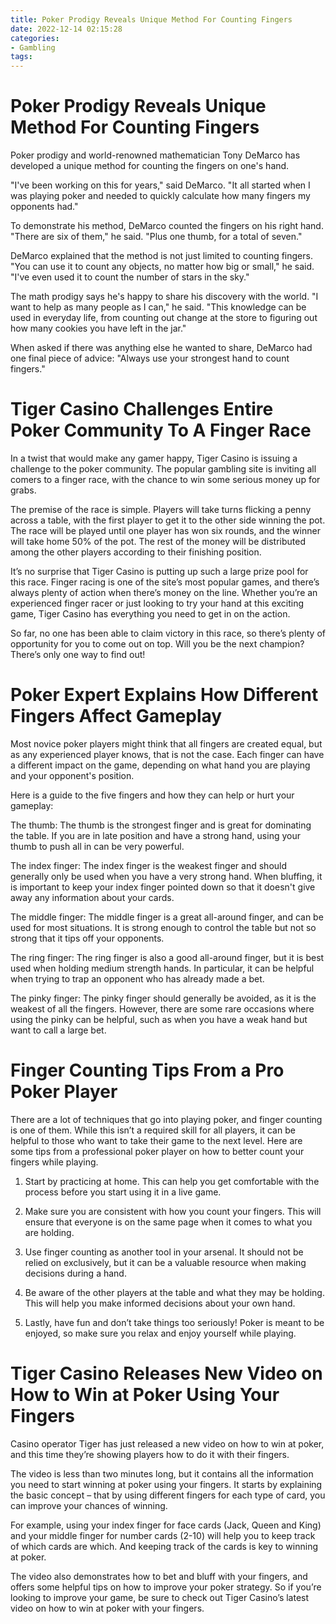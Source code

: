 ```yaml
---
title: Poker Prodigy Reveals Unique Method For Counting Fingers 
date: 2022-12-14 02:15:28
categories:
- Gambling
tags:
---
```



#  Poker Prodigy Reveals Unique Method For Counting Fingers 

Poker prodigy and world-renowned mathematician Tony DeMarco has developed a unique method for counting the fingers on one's hand.

"I've been working on this for years," said DeMarco. "It all started when I was playing poker and needed to quickly calculate how many fingers my opponents had."

To demonstrate his method, DeMarco counted the fingers on his right hand. "There are six of them," he said. "Plus one thumb, for a total of seven."

DeMarco explained that the method is not just limited to counting fingers. "You can use it to count any objects, no matter how big or small," he said. "I've even used it to count the number of stars in the sky."

The math prodigy says he's happy to share his discovery with the world. "I want to help as many people as I can," he said. "This knowledge can be used in everyday life, from counting out change at the store to figuring out how many cookies you have left in the jar."

When asked if there was anything else he wanted to share, DeMarco had one final piece of advice: "Always use your strongest hand to count fingers."

#  Tiger Casino Challenges Entire Poker Community To A Finger Race 

In a twist that would make any gamer happy, Tiger Casino is issuing a challenge to the poker community. The popular gambling site is inviting all comers to a finger race, with the chance to win some serious money up for grabs.

The premise of the race is simple. Players will take turns flicking a penny across a table, with the first player to get it to the other side winning the pot. The race will be played until one player has won six rounds, and the winner will take home 50% of the pot. The rest of the money will be distributed among the other players according to their finishing position.

It’s no surprise that Tiger Casino is putting up such a large prize pool for this race. Finger racing is one of the site’s most popular games, and there’s always plenty of action when there’s money on the line. Whether you’re an experienced finger racer or just looking to try your hand at this exciting game, Tiger Casino has everything you need to get in on the action.

So far, no one has been able to claim victory in this race, so there’s plenty of opportunity for you to come out on top. Will you be the next champion? There’s only one way to find out!

#  Poker Expert Explains How Different Fingers Affect Gameplay 

Most novice poker players might think that all fingers are created equal, but as any experienced player knows, that is not the case. Each finger can have a different impact on the game, depending on what hand you are playing and your opponent's position.

Here is a guide to the five fingers and how they can help or hurt your gameplay:

The thumb: The thumb is the strongest finger and is great for dominating the table. If you are in late position and have a strong hand, using your thumb to push all in can be very powerful.

The index finger: The index finger is the weakest finger and should generally only be used when you have a very strong hand. When bluffing, it is important to keep your index finger pointed down so that it doesn't give away any information about your cards.

The middle finger: The middle finger is a great all-around finger, and can be used for most situations. It is strong enough to control the table but not so strong that it tips off your opponents.

The ring finger: The ring finger is also a good all-around finger, but it is best used when holding medium strength hands. In particular, it can be helpful when trying to trap an opponent who has already made a bet.

The pinky finger: The pinky finger should generally be avoided, as it is the weakest of all the fingers. However, there are some rare occasions where using the pinky can be helpful, such as when you have a weak hand but want to call a large bet.

#  Finger Counting Tips From a Pro Poker Player 

There are a lot of techniques that go into playing poker, and finger counting is one of them. While this isn’t a required skill for all players, it can be helpful to those who want to take their game to the next level. Here are some tips from a professional poker player on how to better count your fingers while playing.

1. Start by practicing at home. This can help you get comfortable with the process before you start using it in a live game.

2. Make sure you are consistent with how you count your fingers. This will ensure that everyone is on the same page when it comes to what you are holding.

3. Use finger counting as another tool in your arsenal. It should not be relied on exclusively, but it can be a valuable resource when making decisions during a hand.

4. Be aware of the other players at the table and what they may be holding. This will help you make informed decisions about your own hand.

5. Lastly, have fun and don’t take things too seriously! Poker is meant to be enjoyed, so make sure you relax and enjoy yourself while playing.

#  Tiger Casino Releases New Video on How to Win at Poker Using Your Fingers

Casino operator Tiger has just released a new video on how to win at poker, and this time they’re showing players how to do it with their fingers.

The video is less than two minutes long, but it contains all the information you need to start winning at poker using your fingers. It starts by explaining the basic concept – that by using different fingers for each type of card, you can improve your chances of winning.

For example, using your index finger for face cards (Jack, Queen and King) and your middle finger for number cards (2-10) will help you to keep track of which cards are which. And keeping track of the cards is key to winning at poker.

The video also demonstrates how to bet and bluff with your fingers, and offers some helpful tips on how to improve your poker strategy. So if you’re looking to improve your game, be sure to check out Tiger Casino’s latest video on how to win at poker with your fingers.